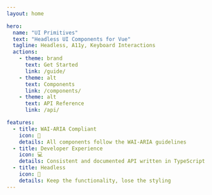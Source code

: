 ```yaml
---
layout: home

hero:
  name: "UI Primitives"
  text: "Headless UI Components for Vue"
  tagline: Headless, A11y, Keyboard Interactions
  actions:
    - theme: brand
      text: Get Started
      link: /guide/
    - theme: alt
      text: Components
      link: /components/
    - theme: alt
      text: API Reference
      link: /api/

features:
  - title: WAI-ARIA Compliant
    icon: 💙
    details: All components follow the WAI-ARIA guidelines
  - title: Developer Experience
    icon: 💻
    details: Consistent and documented API written in TypeScript
  - title: Headless
    icon: 🎨
    details: Keep the functionality, lose the styling
---
```

